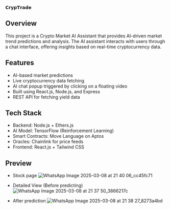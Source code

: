 𝗖𝗿𝘆𝗽𝗧𝗿𝗮𝗱𝗲

## Overview

This project is a Crypto Market AI Assistant that provides AI-driven market trend predictions and analysis. The AI assistant interacts with users through a chat interface, offering insights based on real-time cryptocurrency data.

## Features

- AI-based market predictions  
- Live cryptocurrency data fetching  
- AI chat popup triggered by clicking on a floating video  
- Built using React.js, Node.js, and Express  
- REST API for fetching yield data  

## Tech Stack

- Backend: Node.js + Ethers.js
- AI Model: TensorFlow (Reinforcement Learning)
- Smart Contracts: Move Language on Aptos
- Oracles: Chainlink for price feeds
- Frontend: React.js + Tailwind CSS

## Preview

- Stock page
![WhatsApp Image 2025-03-08 at 21 40 06_cc45fc71](https://github.com/user-attachments/assets/ba2d6036-027c-4965-9454-dd81c6cbe554)

- Detailed View (Before predicting)
![WhatsApp Image 2025-03-08 at 21 37 50_3866217c](https://github.com/user-attachments/assets/c0329ea2-18ca-4741-b827-03e79699c9aa)

- After prediction
![WhatsApp Image 2025-03-08 at 21 38 27_8273a4bd](https://github.com/user-attachments/assets/ad9a80b7-8984-4804-90d9-f581ed5d856b)
